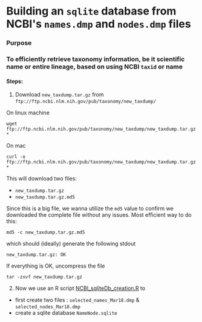 # Building an `sqlite` database from NCBI's `names.dmp` and `nodes.dmp` files

### Purpose

### To efficiently retrieve taxonomy information, be it scientific name or entire lineage, based on using NCBI `taxid` or name

#### Steps:

1. Download `new_taxdump.tar.gz` from `ftp://ftp.ncbi.nlm.nih.gov/pub/taxonomy/new_taxdump/`

On linux machine

`wget ftp://ftp.ncbi.nlm.nih.gov/pub/taxonomy/new_taxdump/new_taxdump.tar.gz*`

On mac

`curl -o ftp://ftp.ncbi.nlm.nih.gov/pub/taxonomy/new_taxdump/new_taxdump.tar.gz*`

This will download two files:
  - `new_taxdump.tar.gz`
  -  `new_taxdump.tar.gz.md5`

Since this is a big file, we wanna utilize the `md5` value to confirm we downloaded the complete file without any issues. Most efficient way to do this:

```
md5 -c new_taxdump.tar.gz.md5
```
which should (ideally) generate the following stdout

```
new_taxdump.tar.gz: OK
```
If everything is OK, uncompress the file

```
tar -zxvf new_taxdump.tar.gz
```

2. Now we use an R script [NCBI_sqliteDb_creation.R](NCBI_sqliteDb_creation.R) to

  - first create two files : `selected_names_Mar18.dmp` & `selected_nodes_Mar18.dmp` 
  - create a sqlite database `NameNode.sqlite`
